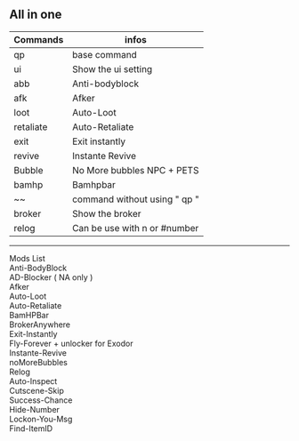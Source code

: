All in one 
---
Commands | infos
--- | ---
qp | base command
ui | Show the ui setting
abb | Anti-bodyblock
afk | Afker
loot | Auto-Loot
retaliate | Auto-Retaliate
exit  | Exit instantly 
revive | Instante Revive
Bubble | No More bubbles NPC + PETS
bamhp | Bamhpbar
~~ | command without using " qp " 
broker | Show the broker
relog | Can be use with n or #number


---
Mods List <br>
Anti-BodyBlock <br>
AD-Blocker ( NA only ) <br>
Afker  <br>
Auto-Loot  <br>
Auto-Retaliate  <br>
BamHPBar   <br>
BrokerAnywhere   <br> 
Exit-Instantly   <br>
Fly-Forever + unlocker for Exodor   <br>
Instante-Revive  <br>
noMoreBubbles  <br>
Relog  <br>
Auto-Inspect  <br>
Cutscene-Skip  <br>
Success-Chance <br>
Hide-Number <br>
Lockon-You-Msg <br>
Find-ItemID